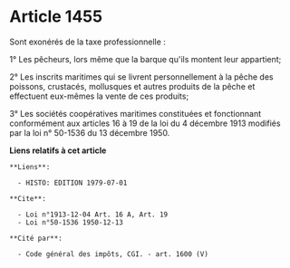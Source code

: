 # Article 1455

Sont exonérés de la taxe professionnelle :

1° Les pêcheurs, lors même que la barque qu'ils montent leur appartient;

2° Les inscrits maritimes qui se livrent personnellement à la pêche des poissons, crustacés, mollusques et autres produits de
la pêche et effectuent eux-mêmes la vente de ces produits;

3° Les sociétés coopératives maritimes constituées et fonctionnant conformément aux articles 16 à 19 de la loi du 4 décembre
1913 modifiés par la loi n° 50-1536 du 13 décembre 1950.

**Liens relatifs à cet article**

	**Liens**:

	  - HISTO: EDITION 1979-07-01

	**Cite**:

	  - Loi n°1913-12-04 Art. 16 A, Art. 19
	  - Loi n°50-1536 1950-12-13

	**Cité par**:

	  - Code général des impôts, CGI. - art. 1600 (V)
